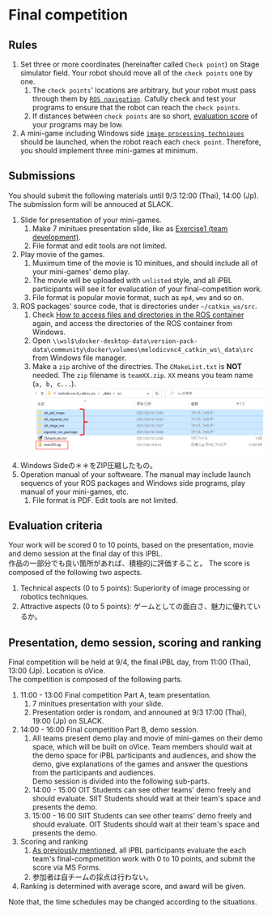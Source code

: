 # Final competition

## Rules

1. Set three or more coordinates (hereinafter called `Check point`) on Stage simulator field. Your robot should move all of the `check points` one by one.
   1. The `check points`' locations are arbitrary, but your robot must pass through them by [`ROS navigation`](https://github.com/oit-ipbl/robots/blob/main/robot_control/robot_control_03.md#ros-navigation). Cafully check and test your programs to ensure that the robot can reach the `check points`.
   2. If distances between `check points` are so short, [evaluation score](#evaluation-criteria) of your programs may be low.
2. A mini-game including Windows side [`image processing techniques`](https://github.com/oit-ipbl/image_processing) should be launched, when the robot reach each `check point`. Therefore, you should implement three mini-games at minimum.

## Submissions

You should submit the following materials until 9/3 12:00 (Thai), 14:00 (Jp).  
The submission form will be annouced at SLACK.

1. Slide for presentation of your mini-games.
   1. Make 7 minitues presentation slide, like as [Exercise1 (team development)](https://github.com/oit-ipbl/Integration/blob/main/team_exercise/team_exercise.md#exercise1-team-development).
   2. File format and edit tools are not limited.
2. Play movie of the games.
   1. Muximum time of the movie is 10 minitues, and should include all of your mini-games' demo play.
   2. The movie will be uploaded with `unlisted` style, and all iPBL participants will see it for evalucation of your final-competition work.
   3. File format is popular movie format, such as `mp4`, `wmv` and so on.
3. ROS packages' source code, that is directories under `~/catkin_ws/src`.
   1. Check [How to access files and directories in the ROS container](https://github.com/oit-ipbl/portal/blob/main/setup/dockerros.md#how-to-access-files-and-directories-in-the-ros-container) again, and access the directories of the ROS container from Windows.
   2. Open `\\wsl$\docker-desktop-data\version-pack-data\community\docker\volumes\melodicvnc4_catkin_ws\_data\src` from Windows file manager.
   3. Make a `zip` archive of the directries. The `CMakeList.txt` is **NOT** needed. The `zip` filename is `teamXX.zip`. `XX` means you team name (`a, b, c...`).  
   ![2021-08-18_083817.svg.png](./images/2021-08-18_083817.svg.png)
4. Windows Sideの＊＊をZIP圧縮したもの。
5. Operation manual of your softweare. The manual may include launch sequencs of your ROS packages and Windows side programs, play manual of your mini-games, etc.
   1. File format is PDF. Edit tools are not limited.

## Evaluation criteria

Your work will be scored 0 to 10 points, based on the presentation, movie and demo session at the final day of this iPBL.  
作品の一部分でも良い箇所があれば、積極的に評価すること。
The score is composed of the following two aspects.

1. Technical aspects (0 to 5 points): Superiority of image processing or robotics techniques.
2. Attractive aspects (0 to 5 points): ゲームとしての面白さ、魅力に優れているか。

## Presentation, demo session, scoring and ranking

Final competition will be held at 9/4, the final iPBL day, from 11:00 (Thai), 13:00 (Jp). Location is oVice.  
The competition is composed of the following parts.

1. 11:00 - 13:00 Final competition Part A, team presentation.
   1. 7 minitues presentation with your slide.
   2. Presentation order is rondom, and announed at 9/3 17:00 (Thai), 19:00 (Jp) on SLACK.
2. 14:00 - 16:00 Final competition Part B, demo session.
   1. All teams present demo play and movie of mini-games on their demo space, which will be built on oVice. Team members should wait at the demo space for iPBL participants and audiences, and show the demo, give explanations of the games and answer the questions from the participants and audiences.  
   Demo session is divided into the following sub-parts.
   2. 14:00 - 15:00 OIT Students can see other teams' demo freely and should evaluate. SIIT Students should wait at their team's space and presents the demo.
   3. 15:00 - 16:00 SIIT Students can see other teams' demo freely and should evaluate. OIT Students should wait at their team's space and presents the demo.
3. Scoring and ranking
   1. [As previously mentioned](#evaluation-criteria), all iPBL participants evaluate the each team's final-compmetition work with 0 to 10 points, and submit the score via MS Forms.
   2. 参加者は自チームの採点は行わない。
4. Ranking is determined with average score, and award will be given.

Note that, the time schedules may be changed according to the situations.
